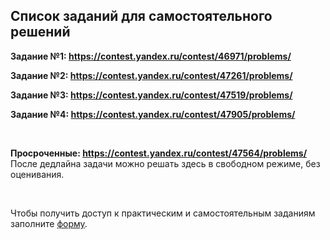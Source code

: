 ## Список заданий для самостоятельного решений

**Задание №1: https://contest.yandex.ru/contest/46971/problems/**

**Задание №2: https://contest.yandex.ru/contest/47261/problems/**

**Задание №3: https://contest.yandex.ru/contest/47519/problems/**

**Задание №4: https://contest.yandex.ru/contest/47905/problems/**

<br>

**Просроченные: https://contest.yandex.ru/contest/47564/problems/**  
После дедлайна задачи можно решать здесь в свободном режиме, без оценивания.

<br>

Чтобы получить доступ к практическим и самостоятельным заданиям заполните [форму](https://docs.google.com/forms/d/e/1FAIpQLScrj4SZWt7x9gR5-vl_pHqPQvJa5CzrCl6y4ia5uvSZK3MAug/viewform?usp=sf_link).
